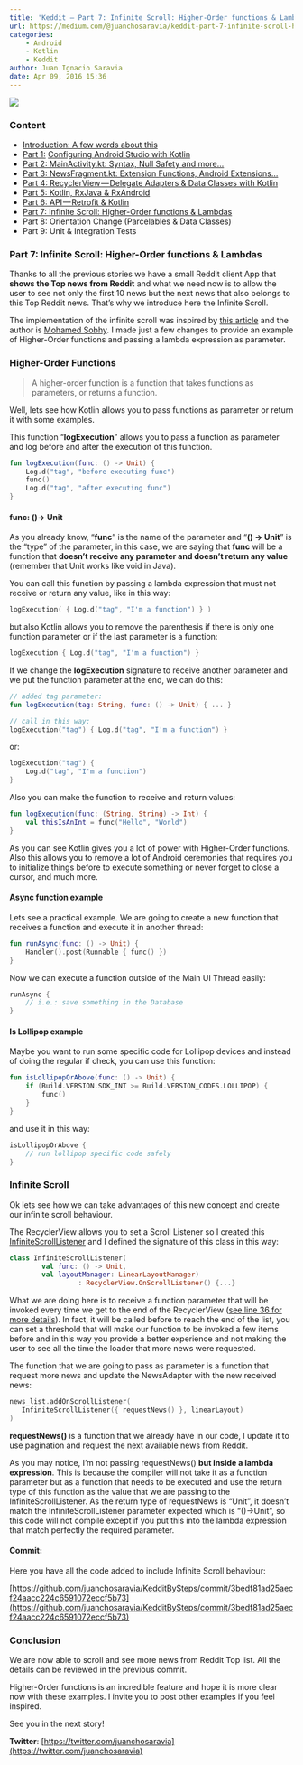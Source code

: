 ```yaml
---
title: 'Keddit — Part 7: Infinite Scroll: Higher-Order functions & Lambdas'
url: https://medium.com/@juanchosaravia/keddit-part-7-infinite-scroll-higher-order-functions-lambdas-3a11fbd5090e#.cdsuea4kc
categories:
    - Android
    - Kotlin
    - Keddit
author: Juan Ignacio Saravia
date: Apr 09, 2016 15:36
---
```

![](https://d262ilb51hltx0.cloudfront.net/max/2000/1*coKbXMpkG8Fc1NJtM6Jp4w.png)

### Content

* [Introduction: A few words about this](https://medium.com/@juanchosaravia/learn-kotlin-while-developing-an-android-app-introduction-567e21ff9664)
* [Part 1:](https://medium.com/@juanchosaravia/learn-kotlin-while-developing-an-android-app-part-1-e0f51fc1a8b3) [Configuring Android Studio with Kotlin](https://medium.com/@juanchosaravia/learn-kotlin-while-developing-an-android-app-part-1-e0f51fc1a8b3)
* [Part 2: MainActivity.kt: Syntax, Null Safety and more…](https://medium.com/@juanchosaravia/learn-kotlin-while-developing-an-android-app-part-2-e53317ffcbe9)
* [Part 3: NewsFragment.kt: Extension Functions, Android Extensions…](https://medium.com/@juanchosaravia/keddit-part-3-extension-functions-android-extensions-and-more-faa7d232f232)
* [Part 4: RecyclerView — Delegate Adapters & Data Classes with Kotlin](https://medium.com/@juanchosaravia/keddit-part-4-recyclerview-delegate-adapters-data-classes-with-kotlin-9248f44327f7)
* [Part 5: Kotlin, RxJava & RxAndroid](https://medium.com/@juanchosaravia/keddit-part-5-kotlin-rxjava-rxandroid-105f95bfcd22)
* [Part 6: API — Retrofit & Kotlin](https://medium.com/@juanchosaravia/keddit-part-6-api-retrofit-kotlin-d309074af0)
* [Part 7: Infinite Scroll: Higher-Order functions & Lambdas](https://medium.com/@juanchosaravia/keddit-part-7-infinite-scroll-higher-order-functions-lambdas-3a11fbd5090e)
* Part 8: Orientation Change (Parcelables & Data Classes)
* Part 9: Unit & Integration Tests

### Part 7: Infinite Scroll: Higher-Order functions & Lambdas

Thanks to all the previous stories we have a small Reddit client App that **shows the Top news from Reddit** and what we need now is to allow the user to see not only the first 10 news but the next news that also belongs to this Top Reddit news. That’s why we introduce here the Infinite Scroll.

The implementation of the infinite scroll was inspired by [this article](http://msobhy.me/2015/09/05/infinite_scrolling_recyclerview/) and the author is [Mohamed Sobhy](https://twitter.com/@mSobhy90). I made just a few changes to provide an example of Higher-Order functions and passing a lambda expression as parameter.

### Higher-Order Functions

> A higher-order function is a function that takes functions as parameters, or returns a function.

Well, lets see how Kotlin allows you to pass functions as parameter or return it with some examples.

This function “**logExecution**” allows you to pass a function as parameter and log before and after the execution of this function.

```kotlin
fun logExecution(func: () -> Unit) {
    Log.d("tag", "before executing func")
    func()
    Log.d("tag", "after executing func")
}
```

#### func: ()-> Unit

As you already know, “**func**” is the name of the parameter and “**() -> Unit**” is the “type” of the parameter, in this case, we are saying that **func** will be a function that **doesn’t receive any parameter and doesn’t return any value** (remember that Unit works like void in Java).

You can call this function by passing a lambda expression that must not receive or return any value, like in this way:

```kotlin
logExecution( { Log.d("tag", "I'm a function") } )
```

but also Kotlin allows you to remove the parenthesis if there is only one function parameter or if the last parameter is a function:

```kotlin
logExecution { Log.d("tag", "I'm a function") }
```

If we change the **logExecution** signature to receive another parameter and we put the function parameter at the end, we can do this:

```kotlin
// added tag parameter:
fun logExecution(tag: String, func: () -> Unit) { ... }

// call in this way:
logExecution("tag") { Log.d("tag", "I'm a function") }
```

or:

```kotlin
logExecution("tag") {
    Log.d("tag", "I'm a function")
}
```

Also you can make the function to receive and return values:

```kotlin
fun logExecution(func: (String, String) -> Int) {
    val thisIsAnInt = func("Hello", "World")
}
```

As you can see Kotlin gives you a lot of power with Higher-Order functions. Also this allows you to remove a lot of Android ceremonies that requires you to initialize things before to execute something or never forget to close a cursor, and much more.

#### Async function example

Lets see a practical example. We are going to create a new function that receives a function and execute it in another thread:

```kotlin
fun runAsync(func: () -> Unit) {
    Handler().post(Runnable { func() })
}
```

Now we can execute a function outside of the Main UI Thread easily:

```kotlin
runAsync {
    // i.e.: save something in the Database
}
```

#### Is Lollipop example

Maybe you want to run some specific code for Lollipop devices and instead of doing the regular if check, you can use this function:

```kotlin
fun isLollipopOrAbove(func: () -> Unit) {
    if (Build.VERSION.SDK_INT >= Build.VERSION_CODES.LOLLIPOP) {
        func()
    }
}
```

and use it in this way:

```kotlin
isLollipopOrAbove {
    // run lollipop specific code safely
}
```

### Infinite Scroll

Ok lets see how we can take advantages of this new concept and create our infinite scroll behaviour.

The RecyclerView allows you to set a Scroll Listener so I created this [InfiniteScrollListener](https://github.com/juanchosaravia/KedditBySteps/blob/master/app/src/main/java/com/droidcba/kedditbysteps/commons/InfiniteScrollListener.kt) and I defined the signature of this class in this way:

```kotlin
class InfiniteScrollListener(
        val func: () -> Unit,
        val layoutManager: LinearLayoutManager)
                 : RecyclerView.OnScrollListener() {...}
```

What we are doing here is to receive a function parameter that will be invoked every time we get to the end of the RecyclerView ([see line 36 for more details](https://github.com/juanchosaravia/KedditBySteps/blob/master/app/src/main/java/com/droidcba/kedditbysteps/commons/InfiniteScrollListener.kt#L36)). In fact, it will be called before to reach the end of the list, you can set a threshold that will make our function to be invoked a few items before and in this way you provide a better experience and not making the user to see all the time the loader that more news were requested.

The function that we are going to pass as parameter is a function that request more news and update the NewsAdapter with the new received news:

```kotlin
news_list.addOnScrollListener(
   InfiniteScrollListener({ requestNews() }, linearLayout)
)
```

**requestNews()** is a function that we already have in our code, I update it to use pagination and request the next available news from Reddit.

As you may notice, I’m not passing requestNews() **but inside a lambda expression**. This is because the compiler will not take it as a function parameter but as a function that needs to be executed and use the return type of this function as the value that we are passing to the InfiniteScrollListener. As the return type of requestNews is “Unit”, it doesn’t match the InfiniteScrollListener parameter expected which is “()->Unit”, so this code will not compile except if you put this into the lambda expression that match perfectly the required parameter.

#### Commit:

Here you have all the code added to include Infinite Scroll behaviour:

[https://github.com/juanchosaravia/KedditBySteps/commit/3bedf81ad25aecf24aacc224c6591072eccf5b73](https://github.com/juanchosaravia/KedditBySteps/commit/3bedf81ad25aecf24aacc224c6591072eccf5b73)

### Conclusion

We are now able to scroll and see more news from Reddit Top list. All the details can be reviewed in the previous commit.

Higher-Order functions is an incredible feature and hope it is more clear now with these examples. I invite you to post other examples if you feel inspired.

See you in the next story!

**Twitter**: [https://twitter.com/juanchosaravia](https://twitter.com/juanchosaravia)
